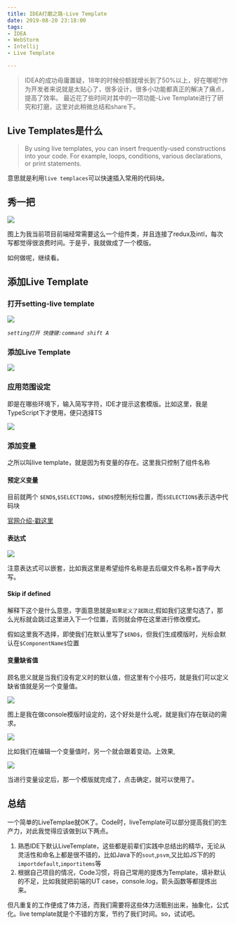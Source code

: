 ```yaml
---
title: IDEA打磨之路-Live Template
date: 2019-08-20 23:18:00
tags:
- IDEA
- WebStorm
- Intellij
- Live Template

---
```

> IDEA的成功毋庸置疑，18年的时候份额就增长到了50%以上，好在哪呢?作为开发者来说就是太贴心了，很多设计，很多小功能都真正的解决了痛点，提高了效率。
> 最近花了些时间对其中的一项功能-Live Template进行了研究和打磨，这里对此稍微总结和share下。

## Live Templates是什么
> By using live templates, you can insert frequently-used constructions into your code. For example, loops, conditions, various declarations, or print statements.

意思就是利用`live templaces`可以快速插入常用的代码块。

## 秀一把

![](http://static.1991421.cn/2019-08-20-ScreenRecording2019-08-21at00051.gif)

图上为我当前项目前端经常需要这么一个组件类，并且连接了redux及intl，每次写都觉得很浪费时间。于是乎，我就做成了一个模版。

如何做呢，继续看。

## 添加Live Template

### 打开setting-live template

![](http://static.1991421.cn/2019-08-20-153402.png)

_`setting打开 快捷键:command shift A`_

### 添加Live Template

![](http://static.1991421.cn/2019-08-20-153518.png)

### 应用范围设定

即是在哪些环境下，输入简写字符，IDE才提示这套模版。比如这里，我是TypeScript下才使用，便只选择TS

![](http://static.1991421.cn/2019-08-20-154006.png)

### 添加变量

之所以叫live template，就是因为有变量的存在。这里我只控制了组件名称

#### 预定义变量

目前就两个 `$END$`,`$SELECTION$`，`$END$`控制光标位置，而`$SELECTION$`表示选中代码块


[官网介绍-戳这里](https://www.jetbrains.com/help/idea/template-variables.html)

#### 表达式

![](http://static.1991421.cn/2019-08-20-153554.png)

注意表达式可以嵌套，比如我这里是希望组件名称是去后缀文件名称+首字母大写。

#### Skip if defined
解释下这个是什么意思，字面意思就是`如果定义了就跳过`,假如我们这里勾选了，那么光标就会跳过这里进入下一个位置，否则就会停在这里进行修改模式。

假如这里我不选择，即使我们在默认里写了`$END$`，但我们生成模版时，光标会默认在`$ComponentName$`位置

#### 变量缺省值
顾名思义就是当我们没有定义时的默认值，但这里有个小技巧，就是我们可以定义缺省值就是另一个变量值。

![](http://static.1991421.cn/2019-08-20-163400.png)

图上是我在做console模版时设定的，这个好处是什么呢，就是我们存在联动的需求。

![](http://static.1991421.cn/2019-08-20-163530.png)

比如我们在编辑一个变量值时，另一个就会跟着变动。上效果,

![](http://static.1991421.cn/2019-08-20-ScreenRecording2019-08-21at00371.gif)


当进行变量设定后，那一个模版就完成了，点击确定，就可以使用了。


## 总结

一个简单的LiveTemplae就OK了。Code时，liveTemplate可以部分提高我们的生产力，对此我觉得应该做到以下两点。

1. 熟悉IDE下默认LiveTemplate，这些都是前辈们实践中总结出的精华，无论从灵活性和命名上都是很不错的，比如Java下的`sout`,`psvm`,又比如JS下的的`importdefault`,`importitems`等
2. 根据自己项目的情况，Code习惯，将自己常用的提炼为Template，填补默认的不足，比如我就把前端的UT case，console.log，箭头函数等都提炼出来。

但凡重复的工作便成了体力活，而我们需要将这些体力活甄别出来，抽象化，公式化。live template就是个不错的方案，节约了我们时间。so，试试吧。




